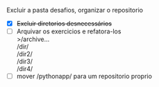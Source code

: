 Excluir a pasta desafios, organizar o repositorio


- [X] ~~Excluir diretorios desnecessários~~
- [ ] Arquivar os exercicios e refatora-los<br>>/archive...<br>/dir/<br>/dir2/<br>/dir3/<br>/dir4/
- [ ] mover /pythonapp/ para um repositorio proprio